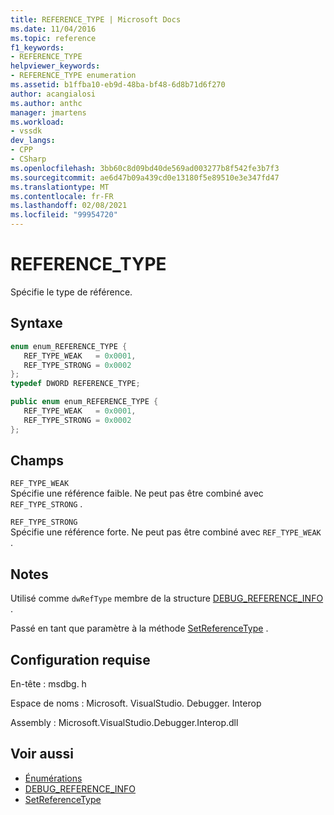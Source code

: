 ```yaml
---
title: REFERENCE_TYPE | Microsoft Docs
ms.date: 11/04/2016
ms.topic: reference
f1_keywords:
- REFERENCE_TYPE
helpviewer_keywords:
- REFERENCE_TYPE enumeration
ms.assetid: b1ffba10-eb9d-48ba-bf48-6d8b71d6f270
author: acangialosi
ms.author: anthc
manager: jmartens
ms.workload:
- vssdk
dev_langs:
- CPP
- CSharp
ms.openlocfilehash: 3bb60c8d09bd40de569ad003277b8f542fe3b7f3
ms.sourcegitcommit: ae6d47b09a439cd0e13180f5e89510e3e347fd47
ms.translationtype: MT
ms.contentlocale: fr-FR
ms.lasthandoff: 02/08/2021
ms.locfileid: "99954720"
---
```

# <a name="reference_type"></a>REFERENCE_TYPE
Spécifie le type de référence.

## <a name="syntax"></a>Syntaxe

```cpp
enum enum_REFERENCE_TYPE { 
   REF_TYPE_WEAK   = 0x0001,
   REF_TYPE_STRONG = 0x0002
};
typedef DWORD REFERENCE_TYPE;
```

```csharp
public enum enum_REFERENCE_TYPE { 
   REF_TYPE_WEAK   = 0x0001,
   REF_TYPE_STRONG = 0x0002
};
```

## <a name="fields"></a>Champs
 `REF_TYPE_WEAK`\
 Spécifie une référence faible. Ne peut pas être combiné avec `REF_TYPE_STRONG` .

 `REF_TYPE_STRONG`\
 Spécifie une référence forte. Ne peut pas être combiné avec `REF_TYPE_WEAK` .

## <a name="remarks"></a>Notes
 Utilisé comme `dwRefType` membre de la structure [DEBUG_REFERENCE_INFO](../../../extensibility/debugger/reference/debug-reference-info.md) .

 Passé en tant que paramètre à la méthode [SetReferenceType](../../../extensibility/debugger/reference/idebugreference2-setreferencetype.md) .

## <a name="requirements"></a>Configuration requise
 En-tête : msdbg. h

 Espace de noms : Microsoft. VisualStudio. Debugger. Interop

 Assembly : Microsoft.VisualStudio.Debugger.Interop.dll

## <a name="see-also"></a>Voir aussi
- [Énumérations](../../../extensibility/debugger/reference/enumerations-visual-studio-debugging.md)
- [DEBUG_REFERENCE_INFO](../../../extensibility/debugger/reference/debug-reference-info.md)
- [SetReferenceType](../../../extensibility/debugger/reference/idebugreference2-setreferencetype.md)
